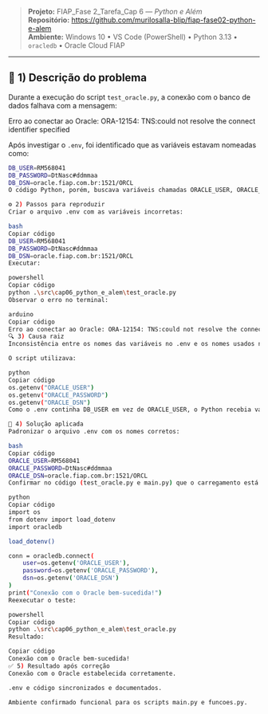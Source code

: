 
> **Projeto:** FIAP_Fase 2_Tarefa_Cap 6 — *Python e Além*  
> **Repositório:** https://github.com/murilosalla-blip/fiap-fase02-python-e-alem  
> **Ambiente:** Windows 10 • VS Code (PowerShell) • Python 3.13 • `oracledb` • Oracle Cloud FIAP  

---

## 🧩 1) Descrição do problema
Durante a execução do script `test_oracle.py`, a conexão com o banco de dados falhava com a mensagem:

Erro ao conectar ao Oracle: ORA-12154: TNS:could not resolve the connect identifier specified

Após investigar o `.env`, foi identificado que as variáveis estavam nomeadas como:

```bash
DB_USER=RM568041
DB_PASSWORD=DtNasc#ddmmaa
DB_DSN=oracle.fiap.com.br:1521/ORCL
O código Python, porém, buscava variáveis chamadas ORACLE_USER, ORACLE_PASSWORD e ORACLE_DSN, resultando em valores None e na falha de conexão.

⚙️ 2) Passos para reproduzir
Criar o arquivo .env com as variáveis incorretas:

bash
Copiar código
DB_USER=RM568041
DB_PASSWORD=DtNasc#ddmmaa
DB_DSN=oracle.fiap.com.br:1521/ORCL
Executar:

powershell
Copiar código
python .\src\cap06_python_e_alem\test_oracle.py
Observar o erro no terminal:

arduino
Copiar código
Erro ao conectar ao Oracle: ORA-12154: TNS:could not resolve the connect identifier specified
🔍 3) Causa raiz
Inconsistência entre os nomes das variáveis no .env e os nomes usados no código.

O script utilizava:

python
Copiar código
os.getenv("ORACLE_USER")
os.getenv("ORACLE_PASSWORD")
os.getenv("ORACLE_DSN")
Como o .env continha DB_USER em vez de ORACLE_USER, o Python recebia valores vazios (None), impedindo a conexão.

🧰 4) Solução aplicada
Padronizar o arquivo .env com os nomes corretos:

bash
Copiar código
ORACLE_USER=RM568041
ORACLE_PASSWORD=DtNasc#ddmmaa
ORACLE_DSN=oracle.fiap.com.br:1521/ORCL
Confirmar no código (test_oracle.py e main.py) que o carregamento está assim:

python
Copiar código
import os
from dotenv import load_dotenv
import oracledb

load_dotenv()

conn = oracledb.connect(
    user=os.getenv('ORACLE_USER'),
    password=os.getenv('ORACLE_PASSWORD'),
    dsn=os.getenv('ORACLE_DSN')
)
print("Conexão com o Oracle bem-sucedida!")
Reexecutar o teste:

powershell
Copiar código
python .\src\cap06_python_e_alem\test_oracle.py
Resultado:

Copiar código
Conexão com o Oracle bem-sucedida!
✅ 5) Resultado após correção
Conexão com o Oracle estabelecida corretamente.

.env e código sincronizados e documentados.

Ambiente confirmado funcional para os scripts main.py e funcoes.py.

